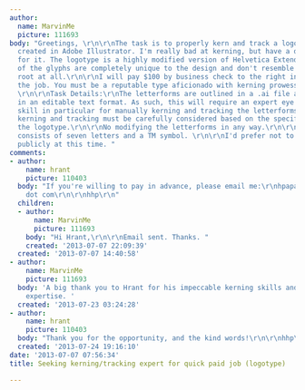 ```yaml
---
author:
  name: MarvinMe
  picture: 111693
body: "Greetings, \r\n\r\nThe task is to properly kern and track a logotype that I
  created in Adobe Illustrator. I'm really bad at kerning, but have a deep appreciation
  for it. The logotype is a highly modified version of Helvetica Extended. The shapes
  of the glyphs are completely unique to the design and don't resemble the Helvetica
  root at all.\r\n\r\nI will pay $100 by business check to the right individual for
  the job. You must be a reputable type aficionado with kerning prowess, and trustworthy.
  \r\n\r\nTask Details:\r\nThe letterforms are outlined in a .ai file and no longer
  in an editable text format. As such, this will require an expert eye and Illustrator
  skill in particular for manually kerning and tracking the letterforms. \r\n\r\nThe
  kerning and tracking must be carefully considered based on the specific look of
  the logotype.\r\n\r\nNo modifying the letterforms in any way.\r\n\r\nThe logotype
  consists of seven letters and a TM symbol. \r\n\r\nI'd prefer not to share the logotype
  publicly at this time. "
comments:
- author:
    name: hrant
    picture: 110403
  body: "If you're willing to pay in advance, please email me:\r\nhpapazian at gmail
    dot com\r\n\r\nhhp\r\n"
  children:
  - author:
      name: MarvinMe
      picture: 111693
    body: "Hi Hrant,\r\n\r\nEmail sent. Thanks. "
    created: '2013-07-07 22:09:39'
  created: '2013-07-07 14:40:58'
- author:
    name: MarvinMe
    picture: 111693
  body: 'A big thank you to Hrant for his impeccable kerning skills and typographic
    expertise. '
  created: '2013-07-23 03:24:28'
- author:
    name: hrant
    picture: 110403
  body: "Thank you for the opportunity, and the kind words!\r\n\r\nhhp\r\n"
  created: '2013-07-24 19:16:10'
date: '2013-07-07 07:56:34'
title: Seeking kerning/tracking expert for quick paid job (logotype)

---
```

